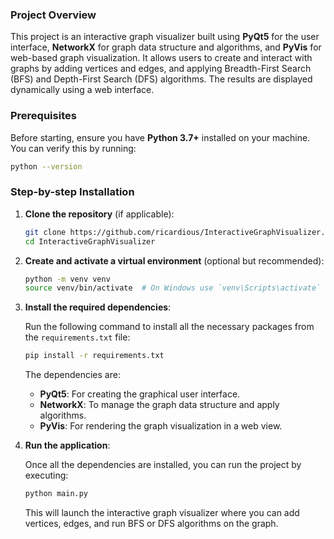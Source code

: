 ### Project Overview

This project is an interactive graph visualizer built using **PyQt5** for the user interface, **NetworkX** for graph data structure and algorithms, and **PyVis** for web-based graph visualization. It allows users to create and interact with graphs by adding vertices and edges, and applying Breadth-First Search (BFS) and Depth-First Search (DFS) algorithms. The results are displayed dynamically using a web interface.

### Prerequisites

Before starting, ensure you have **Python 3.7+** installed on your machine. You can verify this by running:

```bash
python --version
```

### Step-by-step Installation

1. **Clone the repository** (if applicable):

   ```bash
   git clone https://github.com/ricardious/InteractiveGraphVisualizer.git
   cd InteractiveGraphVisualizer
   ```

2. **Create and activate a virtual environment** (optional but recommended):

   ```bash
   python -m venv venv
   source venv/bin/activate  # On Windows use `venv\Scripts\activate`
   ```

3. **Install the required dependencies**:

   Run the following command to install all the necessary packages from the `requirements.txt` file:

   ```bash
   pip install -r requirements.txt
   ```

   The dependencies are:
   - **PyQt5**: For creating the graphical user interface.
   - **NetworkX**: To manage the graph data structure and apply algorithms.
   - **PyVis**: For rendering the graph visualization in a web view.

4. **Run the application**:

   Once all the dependencies are installed, you can run the project by executing:

   ```bash
   python main.py
   ```

   This will launch the interactive graph visualizer where you can add vertices, edges, and run BFS or DFS algorithms on the graph.
